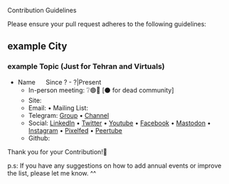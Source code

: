 Contribution Guidelines

Please ensure your pull request adheres to the following guidelines:

## example City
### example Topic (Just for Tehran and Virtuals)
- Name &nbsp;&nbsp;&nbsp;&nbsp; Since ? - ?|Present
  - In-person meeting: ❔🟢🔴 [⚫ for dead community]
  - Site: []()
  - Email: • Mailing List: []()
  - Telegram: [Group]() • [Channel]()
  - Social: [LinkedIn]() • [Twitter]() • [Youtube]() • [Facebook]() • [Mastodon]() • [Instagram]() • [Pixelfed]() • [Peertube]()
  - Github: []()
 
Thank you for your Contribution!🤞

p.s: If you have any suggestions on how to add annual events or improve the list, please let me know. ^^
